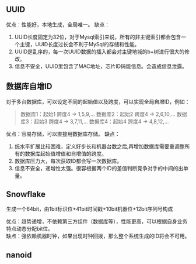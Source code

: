 ## UUID

优点：性能好，本地生成，全局唯一。
缺点：
1. UUID长度固定为32位，对于Mysql索引来说，所有的非主键索引都会包含一个主键，UUID长度过长会不利于MySql的存储和性能。
2. UUID是乱序的，每一次UUID数据的插入都会对主键地城的b+树进行很大的修改。
3. 信息不安全，UUID里包含了MAC地址，芯片ID码能信息。会造成信息泄露。

## 数据库自增ID

对于多台数据库，可以设定不同的起始值以及跨度，可以实现全局自增ID，例如：
> 数据库1：起始1 跨度4 -> 1,5,9,...
> 数据库2：起始2 跨度4 -> 2,6,10,...
> 数据库3：起始3 跨度4 -> 3,7,11,...
> 数据库4：起始4 跨度4 -> 4,8,12,...

优点：容易存储，可以直接用数据库存储。
缺点：
1. 统水平扩展比较困难，定义好步长和机器台数之后,再增加数据库需要重调整所有的数据库起始值增值和自增值的跨度。
2. 数据库压力大，每次获取ID都会写一次数据库。
3. 信息不安全，递增性太强。很容根据两个ID的差值判断竞争对手的中间的出单量。

## Snowflake

生成一个64bit，由1bit标识位+41bit时间戳+10bit机器位+12bit序列号构成

优点：趋势递增，不依赖第三方组件（数据库等），性能更高，可以根据自身业务特点动态分配bit位。  
缺点：强依赖机器时钟，如果出现时钟回拨，那么整个系统生成的ID将会不可用。  



## nanoid